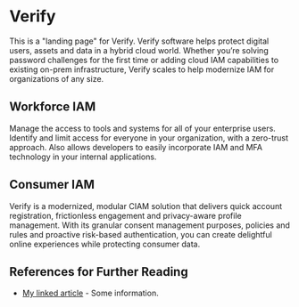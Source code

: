 # Verify

This is a "landing page" for Verify.  Verify software helps protect digital users, assets and data in a hybrid cloud world. Whether you’re solving password challenges for the first time or adding cloud IAM capabilities to existing on-prem infrastructure, Verify scales to help modernize IAM for organizations of any size.

## Workforce IAM

Manage the access to tools and systems for all of your enterprise users.  Identify and limit access for everyone in your organization, with a zero-trust approach.  Also allows developers to easily incorporate IAM and MFA technology in your internal applications.

## Consumer IAM 

Verify is a modernized, modular CIAM solution that delivers quick account registration, frictionless engagement and privacy-aware profile management. With its granular consent management purposes, policies and rules and proactive risk-based authentication, you can create delightful online experiences while protecting consumer data.

## References for Further Reading
- [My linked article](https://cloud.ibm.com) - Some information.
